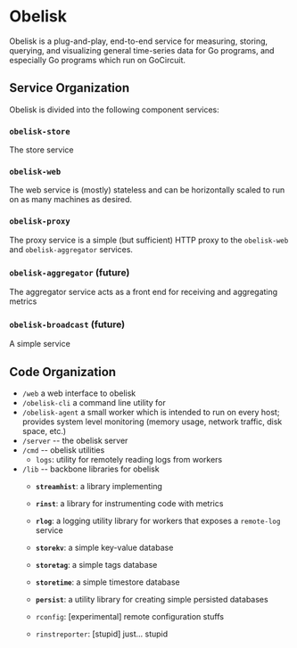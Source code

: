 # Obelisk

Obelisk is a plug-and-play, end-to-end service for measuring, storing,
querying, and visualizing general time-series data for Go programs,
and especially Go programs which run on GoCircuit.

## Service Organization
Obelisk is divided into the following component services:

### `obelisk-store`
The store service 

### `obelisk-web`
The web service is (mostly) stateless and can be horizontally scaled to run on
as many machines as desired.

### `obelisk-proxy`
The proxy service is a simple (but sufficient) HTTP proxy to the `obelisk-web`
and `obelisk-aggregator` services.

### `obelisk-aggregator` (future)
The aggregator service acts as a front end for receiving and aggregating metrics

### `obelisk-broadcast` (future)
A simple service 





## Code Organization
* `/web` a web interface to obelisk
* `/obelisk-cli` a command line utility for 
* `/obelisk-agent` a small worker which is intended to run on every host; provides
  system level monitoring (memory usage, network traffic, disk space, etc.)
* `/server` -- the obelisk server
* `/cmd` -- obelisk utilities
    * `logs`: utility for remotely reading logs from workers
* `/lib` -- backbone libraries for obelisk
    * **`streamhist`**: a library implementing 
    * **`rinst`**: a library for instrumenting code with metrics
    * **`rlog`**: a logging utility library for workers that exposes a `remote-log` service

    * **`storekv`**: a simple key-value database
    * **`storetag`**: a simple tags database
    * **`storetime`**: a simple timestore database
    * **`persist`**: a utility library for creating simple persisted databases

    * `rconfig`: [experimental] remote configuration stuffs
    * `rinstreporter`: [stupid] just... stupid

